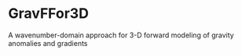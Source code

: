 # GravFFor3D
A wavenumber-domain approach for 3-D forward modeling of gravity anomalies and gradients
